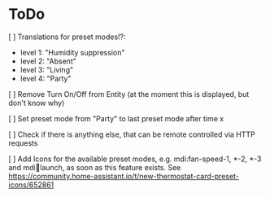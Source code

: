 # ToDo

[ ] Translations for preset modes!?:
 - level 1: "Humidity suppression"
 - level 2: "Absent"
 - level 3: "Living"
 - level 4: "Party"

[ ] Remove Turn On/Off from Entity (at the moment this is displayed, but don't know why)

[ ] Set preset mode from "Party" to last preset mode after time x

[ ] Check if there is anything else, that can be remote controlled via HTTP requests

[ ] Add Icons for the available preset modes, e.g. mdi:fan-speed-1, *-2, *-3 and mdi:rocket:launch, as soon as this feature exists. See https://community.home-assistant.io/t/new-thermostat-card-preset-icons/652861



